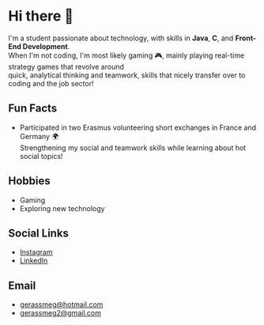 # Hi there 👋

I'm a student passionate about technology, with skills in **Java**, **C**, and **Front-End Development**.  
When I'm not coding, I'm most likely gaming 🎮, mainly playing real-time strategy games that revolve around  
quick, analytical thinking and teamwork, skills that nicely transfer over to coding and the job sector!

## Fun Facts
- Participated in two Erasmus volunteering short exchanges in France and Germany 🌍  
  Strengthening my social and teamwork skills while learning about hot social topics!

## Hobbies
- Gaming
- Exploring new technology

## Social Links
- [Instagram](https://www.instagram.com/jerry_meg_)
- [LinkedIn](https://www.linkedin.com/in/gerasimos-megaris-1ab075259?utm_source=share&utm_campaign=share_via&utm_content=profile&utm_medium=android_app)

## Email 
- [gerassmeg@hotmail.com](mailto:gerassmeg@hotmail.com)
- [gerassmeg2@gmail.com](mailto:gerassmeg2@gmail.com)
